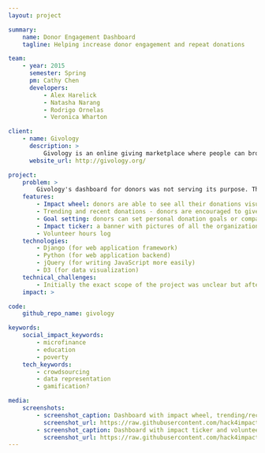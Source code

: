 ```yaml
---
layout: project

summary:
    name: Donor Engagement Dashboard
    tagline: Helping increase donor engagement and repeat donations

team:
    - year: 2015
      semester: Spring
      pm: Cathy Chen
      developers:
          - Alex Harelick
          - Natasha Narang
          - Rodrigo Ornelas
          - Veronica Wharton

client:
    - name: Givology
      description: >
          Givology is an online giving marketplace where people can browse and sponsor students and education projects in the developing world. A 100% volunteer-run organization, it partners with grassroots education organizations that lack marketing resources and are unfamiliar with using the Internet for fundraising and building awareness.
      website_url: http://givology.org/

project:
    problem: >
        Givology's dashboard for donors was not serving its purpose. The dashboard provided little feedback to donors of their overall impact. Also, the dashboard did not actively encourage donors to return or give repeated donations.
    features:
        - Impact wheel: donors are able to see all their donations visualized in one space
        - Trending and recent donations - donors are encouraged to give further donations through suggestions on the dashboard
        - Goal setting: donors can set personal donation goals or compare their activities against a Givology Challenge
        - Impact ticker: a banner with pictures of all the organizations the donor has donated too
        - Volunteer hours log
    technologies:
        - Django (for web application framework)
        - Python (for web application backend)
        - jQuery (for writing JavaScript more easily)
        - D3 (for data visualization)
    technical_challenges:
        - Initially the exact scope of the project was unclear but after 2 weeks of talking with the clients and brainstorming features that would really add to an engaging donor dashboard a detailed specification was drawn up and mockups created. The entire team contributed to the brainstorming of features and provided feedback for the mockups before they were sent to the client to be approved.
    impact: > 

code:
    github_repo_name: givology

keywords:
    social_impact_keywords:
        - microfinance
        - education
        - poverty
    tech_keywords:
        - crowdsourcing
        - data representation
        - gamification?

media:
    screenshots:
        - screenshot_caption: Dashboard with impact wheel, trending/recent donations, and goal setting
          screenshot_url: https://raw.githubusercontent.com/hack4impact/Givology/master/ss01.png
        - screenshot_caption: Dashboard with impact ticker and volunteer hours log
          screenshot_url: https://raw.githubusercontent.com/hack4impact/Givology/master/ss02.png
---
```

